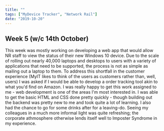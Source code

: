 ```yaml
---
title: ""
tags: ["MyDevice Tracker", "Network Rail"]
date: "2019-10-20"
---
```

## Week 5 (w/c 14th October)

This week was mostly working on developing a web app that would allow NR staff to view the status of their new Windows 10 device. Due to the scale of rolling out nearly 40,000 laptops and desktops to users with a variety of applications that need to be supported, the process is not as simple as mailing out a laptop to them.
To address this shortfall in the customer experience (MyIT likes to think of the users as customers rather than, well, users) I was asked if I would be able to develop a order tracking tool akin to what you'd find on Amazon.
I was really happy to get this work assigned to me - web development is one of the areas I'm most interested in. I was able to get the basic HTML and CSS done pretty quickly - though building out the backend was pretty new to me and took quite a lot of learning.
I also had the chance to go for some drinks after for a leaving-do. Seeing my colleagues in a much more informal light was quite refreshing; the corporate athmosphere otherwise lends itself well to Imposter Syndrome in my experience.